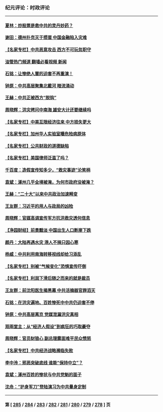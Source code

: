 ### 纪元评论：时政评论
---
#### [夏林：炒股票是救中共的灵丹妙药？](../../pages/nsc1025/n14050307.md?08110330) 
#### [谢田：德州扑克灭于掼蛋 中国金融陷入灾难](../../pages/nsc1025/n14051773.md?08110330) 
#### [【名家专栏】中共恶意攻击 西方不可玩忽职守](../../pages/nsc1025/n14050919.md?08110330) 
#### [油管热门频道 翻墙必看视频 新闻](ok?08110330)
#### [石铭：让惨绝人寰的迫害不再重演！](../../pages/nsc1025/n14051465.md?08110330) 
#### [钟原：中共高层聚集北戴河 暗流涌动](../../pages/nsc1025/n14051235.md?08110330) 
#### [王赫：中共正被西方“脱钩”](../../pages/nsc1025/n14051216.md?08110330) 
#### [周晓辉：洪灾拷问中南海 雄安大计还要继续吗](../../pages/nsc1025/n14051035.md?08110330) 
#### [【名家专栏】中美互限经济往来 中方损失更大](../../pages/nsc1025/n14050232.md?08110330) 
#### [【名家专栏】加州华人实验室曝危险病原体](../../pages/nsc1025/n14050930.md?08110330) 
#### [【名家专栏】公共财政的道德缺陷](../../pages/nsc1025/n14048611.md?08110330) 
#### [【名家专栏】美国律师泛滥了吗？](../../pages/nsc1025/n14049522.md?08110330) 
#### [千百度：造假宣传知多少，“救灾事迹”沦笑柄](../../pages/nsc1025/n14050751.md?08110330) 
#### [袁斌：涿州几乎全境被淹，为何市政府没被淹？](../../pages/nsc1025/n14050730.md?08110330) 
#### [王赫：“二十大”以来中共政治加速畸变](../../pages/nsc1025/n14050408.md?08110330) 
#### [王友群：习近平的用人与政局的凶险](../../pages/nsc1025/n14050390.md?08110330) 
#### [周晓辉：官媒高调宣传军方抗洪救灾透何信息](../../pages/nsc1025/n14050301.md?08110330) 
#### [【净园财经】前景黯淡 中国出生人口断崖下跌](../../pages/nsc1025/n14049754.md?08110330) 
#### [颜丹：大陆再遇水灾 港人不捐只因心寒](../../pages/nsc1025/n14049607.md?08110330) 
#### [杨威：中共利用南海转移视线却给习添乱](../../pages/nsc1025/n14049794.md?08110330) 
#### [【名家专栏】别被“气候变化”恐惧宣传吓倒](../../pages/nsc1025/n14049021.md?08110330) 
#### [【名家专栏】利润下滑后随之而来的就是裁员](../../pages/nsc1025/n14048050.md?08110330) 
#### [王友群：前沈阳医生揭黑幕 中共活摘器官罪滔天](../../pages/nsc1025/n14049646.md?08110330) 
#### [石铭：在洪灾遍地、百姓惨死中中共仍迫害不停](../../pages/nsc1025/n14049281.md?08110330) 
#### [钟原：中共高层离京 党媒泄漏洪灾真相](../../pages/nsc1025/n14049210.md?08110330) 
#### [观雨堂主：从“经济人假设”到疯狂的巧取豪夺](../../pages/nsc1025/n14049124.md?08110330) 
#### [周晓辉：官员豺狼心 副总理露面难平民众愤怒](../../pages/nsc1025/n14049052.md?08110330) 
#### [【名家专栏】中共经济战略濒临失败](../../pages/nsc1025/n14043725.md?08110330) 
#### [李中泠：邪恶突破底线 谁能“保持中立”？](../../pages/nsc1025/n14049032.md?08110330) 
#### [袁斌：涿州百姓的惨状与中共党魁的面子](../../pages/nsc1025/n14048853.md?08110330) 
#### [沈舟：“护身军刀”登陆演习为中共量身定制](../../pages/nsc1025/n14048668.md?08110330) 

---
#### 第 [ [285](./285.md?08110330) / [284](./284.md?08110330) / [283](./283.md?08110330) / [282](./282.md?08110330) / [281](./281.md?08110330) / [280](./280.md?08110330) / [279](./279.md?08110330) / [278](./278.md?08110330) ] 页
